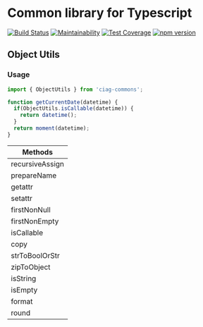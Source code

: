 # Common library for Typescript 

[![Build Status](https://travis-ci.org/OpenCIAg/ts-commons.svg?branch=master)](https://travis-ci.org/OpenCIAg/ts-commons)
[![Maintainability](https://api.codeclimate.com/v1/badges/b695f928499a34e1f7ae/maintainability)](https://codeclimate.com/github/OpenCIAg/ts-commons/maintainability)
[![Test Coverage](https://api.codeclimate.com/v1/badges/b695f928499a34e1f7ae/test_coverage)](https://codeclimate.com/github/OpenCIAg/ts-commons/test_coverage)
[![npm version](https://badge.fury.io/js/%40ciag%2Fcommons.svg)](https://badge.fury.io/js/%40ciag%2Fcommons)


## Object Utils

### Usage

```javascript
import { ObjectUtils } from 'ciag-commons';

function getCurrentDate(datetime) {
  if(ObjectUtils.isCallable(datetime)) { 
    return datetime();
  }
  return moment(datetime);
}

```

| Methods         |
| --------------- |
| recursiveAssign |
| prepareName     |
| getattr         |
| setattr         |
| firstNonNull    |
| firstNonEmpty   |
| isCallable      |
| copy            |
| strToBoolOrStr  |
| zipToObject     |
| isString        |
| isEmpty         |
| format          |
| round           |

